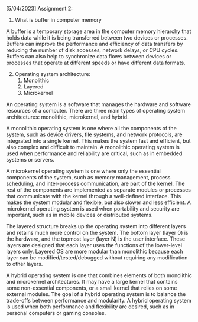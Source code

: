 [5/04/2023]
Assignment 2:
1. What is buffer in computer memory

A buffer is a temporary storage area in the computer memory hierarchy that holds data while it is being transferred between two devices or processes. Buffers can improve the performance and efficiency of data transfers by reducing the number of disk accesses, network delays, or CPU cycles. Buffers can also help to synchronize data flows between devices or processes that operate at different speeds or have different data formats.




2. Operating system architecture:
	1. Monolithic
	2. Layered
	3. Microkernel

An operating system is a software that manages the hardware and software resources of a computer. There are three main types of operating system architectures: monolithic, microkernel, and hybrid.

A monolithic operating system is one where all the components of the system, such as device drivers, file systems, and network protocols, are integrated into a single kernel. This makes the system fast and efficient, but also complex and difficult to maintain. A monolithic operating system is used when performance and reliability are critical, such as in embedded systems or servers.

A microkernel operating system is one where only the essential components of the system, such as memory management, process scheduling, and inter-process communication, are part of the kernel. The rest of the components are implemented as separate modules or processes that communicate with the kernel through a well-defined interface. This makes the system modular and flexible, but also slower and less efficient. A microkernel operating system is used when portability and security are important, such as in mobile devices or distributed systems.

The layered structure breaks up the operating system into different layers and retains much more control on the system. The bottom layer (layer 0) is the hardware, and the topmost layer (layer N) is the user interface. These layers are designed that each layer uses the functions of the lower-level layers only. Layered OS are more modular than monolithic because each layer can be modified/tested/debugged without requiring any modification to other layers.  

A hybrid operating system is one that combines elements of both monolithic and microkernel architectures. It may have a large kernel that contains some non-essential components, or a small kernel that relies on some external modules. The goal of a hybrid operating system is to balance the trade-offs between performance and modularity. A hybrid operating system is used when both performance and flexibility are desired, such as in personal computers or gaming consoles.

